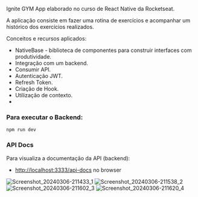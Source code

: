Ignite GYM
App elaborado no curso de React Native da Rocketseat.

A aplicação consiste em fazer uma rotina de exercícios e acompanhar um histórico dos exercícios realizados. 

Conceitos e recursos aplicados:
- NativeBase - biblioteca de componentes para construir interfaces com produtividade.
- Integração com um backend.
- Consumir API.
- Autenticação JWT.
- Refresh Token.
- Criação de Hook.
- Utilização de contexto.
- 

### Para executar o Backend:
`npm run dev`

### API Docs
Para visualiza a documentação da API (backend):
- [http://localhost:3333/api-docs](http://localhost:3333/api-docs) no browser

![Screenshot_20240306-211433_1](https://github.com/Sillmann/gym-reactnative-rocketseat/assets/58642347/70f9c0bb-c910-4a29-b402-95ab6aa93d86)
![Screenshot_20240306-211538_2](https://github.com/Sillmann/gym-reactnative-rocketseat/assets/58642347/40793c35-1c58-498c-ae1a-234524c56ae2)
![Screenshot_20240306-211602_3](https://github.com/Sillmann/gym-reactnative-rocketseat/assets/58642347/02e50866-1e23-439f-a3d4-d3f5e4437a02)
![Screenshot_20240306-211620_4](https://github.com/Sillmann/gym-reactnative-rocketseat/assets/58642347/7964cae0-8e01-4144-b485-ce96c58829c5)

